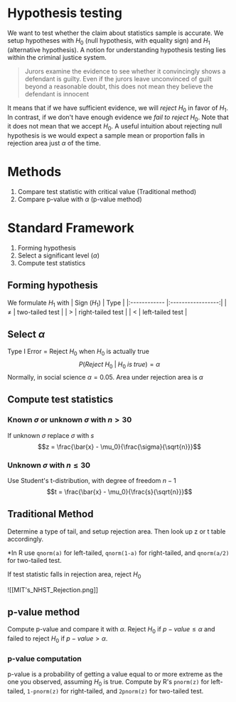 # Hypothesis testing

We want to test whether the claim about statistics sample is accurate. We setup hypotheses with $H_0$ (null hypothesis, with equality sign) and $H_1$ (alternative hypothesis). A notion for understanding hypothesis testing lies within the criminal justice system.

 >Jurors examine the evidence to see whether it convincingly shows a defendant is guilty. Even if the jurors leave unconvinced of guilt beyond a reasonable doubt, this does not mean they believe the defendant is innocent

It means that if we have sufficient evidence, we will *reject* $H_0$ in favor of $H_1$. In contrast, if we don't have enough evidence we *fail to reject* $H_0$. Note that it does not mean that we accept $H_0$. A useful intuition about rejecting null hypothesis is we would expect a sample mean or proportion falls in rejection area just $\alpha$ of the time.

# Methods

1. Compare test statistic with critical value (Traditional method)
2. Compare p-value with $\alpha$ (p-value method)

# Standard Framework
1. Forming hypothesis
2. Select a significant level ($\alpha$)
3. Compute test statistics

## Forming hypothesis

We formulate $H_1$ with
| Sign ($H_1$) |       Type        |
|:------------ |:-----------------:|
| $\neq$       |  two-tailed test  |
| $>$          | right-tailed test |
| $<$          | left-tailed test  |

## Select $\alpha$
Type I Error = Reject $H_0$ when $H_0$ is actually true $$P(Reject \; H_0 \; | \; H_0 \; is \; true) = \alpha$$Normally, in social science $\alpha = 0.05$. Area under rejection area is $\alpha$ 

## Compute test statistics
### Known $\sigma$ or unknown $\sigma$ with $n > 30$
If unknown $\sigma$ replace $\sigma$ with $s$
$$z = \frac{\bar{x} - \mu_0}{\frac{\sigma}{\sqrt{n}}}$$
### Unknown $\sigma$ with $n \leq 30$
Use Student's t-distribution, with degree of freedom $n-1$
$$t = \frac{\bar{x} - \mu_0}{\frac{s}{\sqrt{n}}}$$
## Traditional Method
Determine a type of tail, and setup rejection area. Then look up z or t table accordingly.

*In R use `qnorm(a)` for left-tailed, `qnorm(1-a)` for right-tailed, and `qnorm(a/2)` for two-tailed test. 

If test statistic falls in rejection area, reject $H_0$

![[MIT's_NHST_Rejection.png]]

## p-value method
Compute p-value and compare it with $\alpha$. Reject $H_0$ if $p-value \leq \alpha$ and failed to reject $H_0$ if $p-value > \alpha$.

### p-value computation
p-value is a probability of getting a value equal to or more extreme as the one you observed, assuming $H_0$ is true. Compute by R's `pnorm(z)` for left-tailed, `1-pnorm(z)` for right-tailed, and `2pnorm(z)` for two-tailed test.